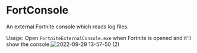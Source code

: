 # FortConsole
An external Fortnite console which reads log files.

Usage: Open `FortniteExternalConsole.exe` when Fortnite is opened and it'll show the console.![2022-09-29 13-57-50 (2)](https://user-images.githubusercontent.com/36981621/192936676-e54a78f7-f7d9-44c6-a5de-6c75c8ebd483.gif)
